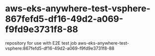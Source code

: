 # aws-eks-anywhere-test-vsphere-867fefd5-df16-49d2-a069-f9fd9e3731f8-88
repository for use with E2E test job aws-eks-anywhere-test-vsphere:867fefd5-df16-49d2-a069-f9fd9e3731f8-88
